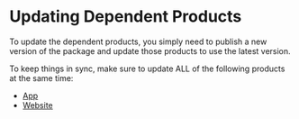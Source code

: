 # Updating Dependent Products

To update the dependent products, you simply need to publish a new version of the package and update those products to use the latest version.

To keep things in sync, make sure to update ALL of the following products at the same time:

- [App](https://github.com/pinax-network/app)
- [Website](https://github.com/pinax-network/website)